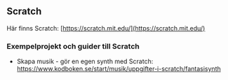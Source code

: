 ## Scratch

Här finns Scratch: [https://scratch.mit.edu/](https://scratch.mit.edu/)

### Exempelprojekt och guider till Scratch

* Skapa musik - gör en egen synth med Scratch:  https://www.kodboken.se/start/musik/uppgifter-i-scratch/fantasisynth

